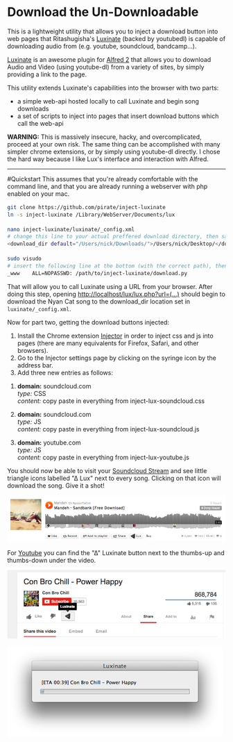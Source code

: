 Download the Un-Downloadable
=========================================


This is a lightweight utility that allows you to inject a download button into web pages that Ritashugisha's [Luxinate](https://github.com/Ritashugisha/Luxinate) (backed by youtubedl) is capable of downloading audio from (e.g. youtube, soundcloud, bandcamp...).

[Luxinate](http://www.alfredforum.com/topic/3238-luxinate-download-video-and-audio-from-youtube-and-soundcloud/) is an awesome plugin for [Alfred 2](http://www.alfredapp.com/) that allows you to download Audio and Video (using youtube-dl) from a variety of sites, by simply providing a link to the page.

This utility extends Luxinate's capabilities into the browser with two parts:

- a simple web-api hosted locally to call Luxinate and begin song downloads
- a set of scripts to inject into pages that insert download buttons which call the web-api


**WARNING:** This is massively insecure, hacky, and overcomplicated, proceed at your own risk.  The same thing can be accomplished with many simpler chrome extensions, or by simply using youtube-dl directly.  I chose the hard way because I like Lux's interface and interaction with Alfred.

----

#Quickstart
This assumes that you're already comfortable with the command line, and that you are already running a webserver with php enabled on your mac.


```bash
git clone https://github.com/pirate/inject-luxinate
ln -s inject-luxinate /Library/WebServer/Documents/lux

nano inject-luxinate/luxinate/_config.xml
# change this line to your actual preffered download directory, then save and close
<download_dir default="/Users/nick/Downloads/">/Users/nick/Desktop/</download_dir>

sudo visudo
# insert the following line at the bottom (with the correct path), then save and close
_www    ALL=NOPASSWD: /path/to/inject-luxinate/download.py
```

That will allow you to call Luxinate using a URL from your browser.  After doing this step, opening [http://localhost/lux/lux.php?url=(...)](http://localhost/lux/lux.php?url=https://soundcloud.com/c-m-b-3/my-nyan-cat-dubstep-remix) should begin to download the Nyan Cat song to the download_dir location set in `luxinate/_config.xml`.
  
Now for part two, getting the download buttons injected:

1. Install the Chrome extension [Injector](http://neocotic.com/injector/) in order to inject css and js into pages (there are many equivalents for Firefox, Safari, and other browsers).
2. Go to the Injector settings page by clicking on the syringe icon by the address bar.
3. Add three new entries as follows:

>
1. **domain:** soundcloud.com  
*type:* CSS  
*content:* copy paste in everything from inject-lux-soundcloud.css  

>
2. **domain:** soundcloud.com  
*type:* JS   
*content:* copy paste in everything from inject-lux-soundcloud.js

>
3. **domain:** youtube.com  
*type:* JS   
*content:* copy paste in everything from inject-lux-youtube.js

You should now be able to visit your [Soundcloud Stream](http://soundcloud.com/stream) and see little triangle icons labelled "∆ Lux" next to every song.  Clicking on that icon will download the song. Give it a shot!

![](soundcloud-screenshot.PNG)

For [Youtube](https://www.youtube.com/watch?v=QH2-TGUlwu4) you can find the "∆" Luxinate button next to the thumbs-up and thumbs-down under the video.

![](youtube-screenshot.PNG)

![](download-screenshot.PNG)
